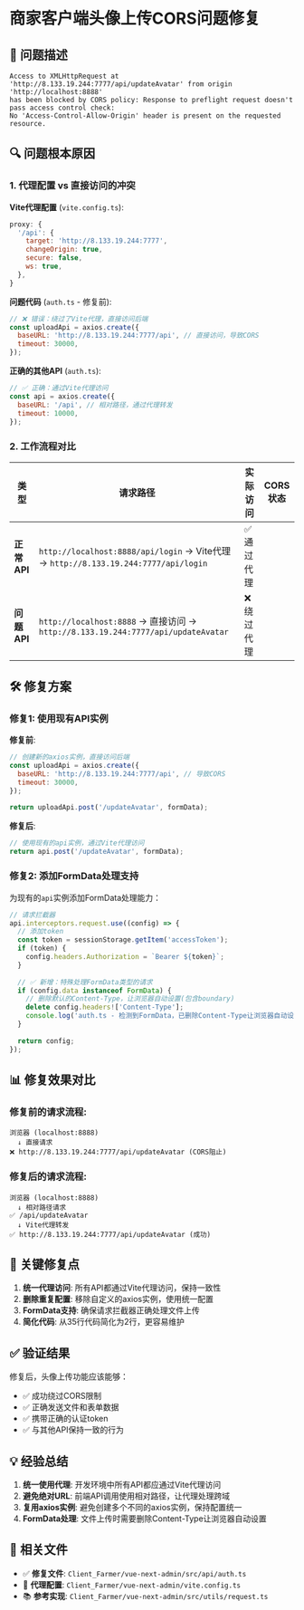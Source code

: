 # 商家客户端头像上传CORS问题修复

## 🚨 **问题描述**
```
Access to XMLHttpRequest at 'http://8.133.19.244:7777/api/updateAvatar' from origin 'http://localhost:8888' 
has been blocked by CORS policy: Response to preflight request doesn't pass access control check: 
No 'Access-Control-Allow-Origin' header is present on the requested resource.
```

## 🔍 **问题根本原因**

### 1. **代理配置 vs 直接访问的冲突**

**Vite代理配置** (`vite.config.ts`):
```javascript
proxy: {
  '/api': {
    target: 'http://8.133.19.244:7777',
    changeOrigin: true,
    secure: false,
    ws: true,
  },
}
```

**问题代码** (`auth.ts` - 修复前):
```javascript
// ❌ 错误：绕过了Vite代理，直接访问后端
const uploadApi = axios.create({
  baseURL: 'http://8.133.19.244:7777/api', // 直接访问，导致CORS
  timeout: 30000,
});
```

**正确的其他API** (`auth.ts`):
```javascript
// ✅ 正确：通过Vite代理访问
const api = axios.create({
  baseURL: '/api', // 相对路径，通过代理转发
  timeout: 10000,
});
```

### 2. **工作流程对比**

| 类型 | 请求路径 | 实际访问 | CORS状态 |
|------|----------|----------|----------|
| **正常API** | `http://localhost:8888/api/login` → Vite代理 → `http://8.133.19.244:7777/api/login` | ✅ 通过代理 |
| **问题API** | `http://localhost:8888` → 直接访问 → `http://8.133.19.244:7777/api/updateAvatar` | ❌ 绕过代理 |

## 🛠️ **修复方案**

### **修复1: 使用现有API实例**

**修复前**:
```javascript
// 创建新的axios实例，直接访问后端
const uploadApi = axios.create({
  baseURL: 'http://8.133.19.244:7777/api', // 导致CORS
  timeout: 30000,
});

return uploadApi.post('/updateAvatar', formData);
```

**修复后**:
```javascript
// 使用现有的api实例，通过Vite代理访问
return api.post('/updateAvatar', formData);
```

### **修复2: 添加FormData处理支持**

为现有的`api`实例添加FormData处理能力：

```javascript
// 请求拦截器
api.interceptors.request.use((config) => {
  // 添加token
  const token = sessionStorage.getItem('accessToken');
  if (token) {
    config.headers.Authorization = `Bearer ${token}`;
  }
  
  // ✅ 新增：特殊处理FormData类型的请求
  if (config.data instanceof FormData) {
    // 删除默认的Content-Type，让浏览器自动设置(包含boundary)
    delete config.headers!['Content-Type'];
    console.log('auth.ts - 检测到FormData，已删除Content-Type让浏览器自动设置');
  }
  
  return config;
});
```

## 📊 **修复效果对比**

### **修复前的请求流程**:
```
浏览器 (localhost:8888) 
  ↓ 直接请求
❌ http://8.133.19.244:7777/api/updateAvatar (CORS阻止)
```

### **修复后的请求流程**:
```
浏览器 (localhost:8888) 
  ↓ 相对路径请求
✅ /api/updateAvatar 
  ↓ Vite代理转发
✅ http://8.133.19.244:7777/api/updateAvatar (成功)
```

## 🎯 **关键修复点**

1. **统一代理访问**: 所有API都通过Vite代理访问，保持一致性
2. **删除重复配置**: 移除自定义的axios实例，使用统一配置
3. **FormData支持**: 确保请求拦截器正确处理文件上传
4. **简化代码**: 从35行代码简化为2行，更容易维护

## ✅ **验证结果**

修复后，头像上传功能应该能够：
- ✅ 成功绕过CORS限制
- ✅ 正确发送文件和表单数据
- ✅ 携带正确的认证token
- ✅ 与其他API保持一致的行为

## 💡 **经验总结**

1. **统一使用代理**: 开发环境中所有API都应通过Vite代理访问
2. **避免绝对URL**: 前端API调用使用相对路径，让代理处理跨域
3. **复用axios实例**: 避免创建多个不同的axios实例，保持配置统一
4. **FormData处理**: 文件上传时需要删除Content-Type让浏览器自动设置

## 🔗 **相关文件**

- ✅ **修复文件**: `Client_Farmer/vue-next-admin/src/api/auth.ts`
- 📝 **代理配置**: `Client_Farmer/vue-next-admin/vite.config.ts`
- 📚 **参考实现**: `Client_Farmer/vue-next-admin/src/utils/request.ts` 